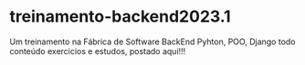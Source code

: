 # treinamento-backend2023.1

Um treinamento na Fábrica de Software BackEnd
Pyhton, POO, Django
todo conteúdo exercicios e estudos, postado aqui!!!
